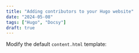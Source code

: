 ```yaml
---
title: "Adding contributors to your Hugo website"
date: "2024-05-08"
tags: ["Hugo", "Docsy"]
draft: true
---
```



Modify the default `content.html` template:

```go

```